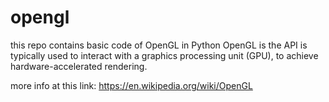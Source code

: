# opengl
this repo contains basic code of OpenGL in Python 
OpenGL is the API is typically used to interact with a graphics processing unit (GPU), to achieve hardware-accelerated rendering.

more info at this link:
https://en.wikipedia.org/wiki/OpenGL

  

